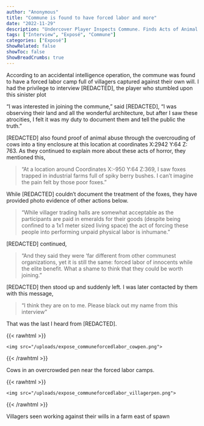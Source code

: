 ```yaml
---
author: "Anonymous"
title: "Commune is found to have forced labor and more"
date: "2022-11-29"
description: "Undercover Player Inspects Commune. Finds Acts of Animal Cruelty and Forced Labor Camps."
tags: ["Interview", "Exposé", "Commune"]
categories: ["Exposé"]
ShowRelated: false
showToc: false
ShowBreadCrumbs: true
---
```


According to an accidental intelligence operation, the commune was found to have a forced labor camp full of villagers captured against their own will. I had the privilege to interview [REDACTED], the player who stumbled upon this sinister plot

“I was interested in joining the commune,” said [REDACTED], “I was observing their land and all the wonderful architecture, but after I saw these atrocities, I felt it was my duty to document them and tell the public the truth.”
 
[REDACTED] also found proof of animal abuse through the overcrouding of cows into a tiny enclosure at this location at coordinates X:2942 Y:64 Z: 763. As they continued to explain more about these acts of horror, they mentioned this, 

> “At a location around Coordinates X:-950 Y:64 Z:369, I saw foxes trapped in industrial farms full of spiky berry bushes. I can’t imagine the pain felt by those poor foxes.” 
	
While  [REDACTED] couldn’t document the treatment of the foxes, they have provided photo evidence of other actions below. 
	
> “While villager trading halls are somewhat acceptable as the participants are paid in emeralds for their goods (despite being confined to a 1x1 meter sized living space) the act of forcing these people into performing unpaid physical labor is inhumane.”  

[REDACTED] continued,

 > “And they said they were ‘far different from other communest organizations, yet it is still the same: forced labor of innocents while the elite benefit. What a shame to think that they could be worth joining.”

 [REDACTED] then stood up and suddenly left. I was later contacted by them with this message,

 > “I think they are on to me. Please black out my name from this interview”

That was the last I heard from [REDACTED].

{{< rawhtml >}}

    <img src="/uploads/expose_communeforcedlabor_cowpen.png">

{{< /rawhtml >}}

Cows in an overcrowded pen near the forced labor camps.

{{< rawhtml >}}

    <img src="/uploads/expose_communeforcedlabor_villagerpen.png">

{{< /rawhtml >}}

Villagers seen working against their wills in a farm east of spawn